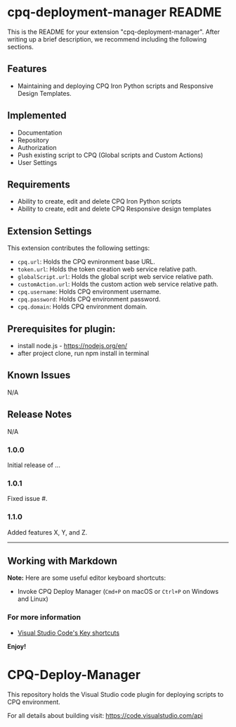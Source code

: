 # cpq-deployment-manager README

This is the README for your extension "cpq-deployment-manager". After writing up a brief description, we recommend including the following sections.

## Features

- Maintaining and deploying CPQ Iron Python scripts and Responsive Design Templates.

## Implemented

- Documentation
- Repository
- Authorization
- Push existing script to CPQ (Global scripts and Custom Actions)
- User Settings

## Requirements

- Ability to create, edit and delete CPQ Iron Python scripts
- Ability to create, edit and delete CPQ Responsive design templates

## Extension Settings

This extension contributes the following settings:

* `cpq.url`: Holds the CPQ evnironment base URL.
* `token.url`: Holds the token creation web service relative path.
* `globalScript.url`: Holds the global script web service relative path.
* `customAction.url`: Holds the custom action web service relative path.
* `cpq.username`: Holds CPQ environment username.
* `cpq.password`: Holds CPQ environment password.
* `cpq.domain`: Holds CPQ environment domain.

## Prerequisites for plugin:

- install node.js - https://nodejs.org/en/
- after project clone, run npm install in terminal

## Known Issues

N/A

## Release Notes

N/A

### 1.0.0

Initial release of ...

### 1.0.1

Fixed issue #.

### 1.1.0

Added features X, Y, and Z.

-----------------------------------------------------------------------------------------------------------

## Working with Markdown

**Note:** 
Here are some useful editor keyboard shortcuts:
* Invoke CPQ Deploy Manager (`Cmd+P` on macOS or `Ctrl+P` on Windows and Linux)

### For more information

* [Visual Studio Code's Key shortcuts](https://docs.microsoft.com/en-us/visualstudio/ide/default-keyboard-shortcuts-in-visual-studio?view=vs-2019)

**Enjoy!**
# CPQ-Deploy-Manager
This repository holds the Visual Studio code plugin for deploying scripts to CPQ environment.

For all details about building visit: https://code.visualstudio.com/api
